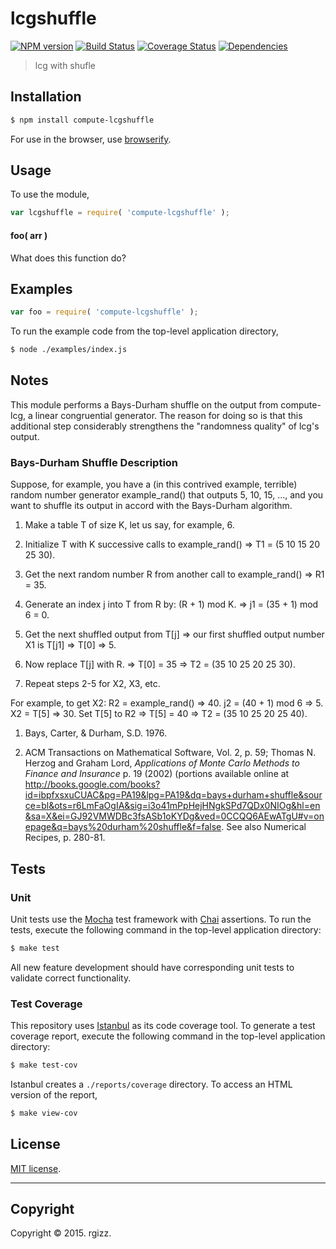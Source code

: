 lcgshuffle
===
[![NPM version][npm-image]][npm-url] [![Build Status][travis-image]][travis-url] [![Coverage Status][coveralls-image]][coveralls-url] [![Dependencies][dependencies-image]][dependencies-url]

> lcg with shufle


## Installation

``` bash
$ npm install compute-lcgshuffle
```

For use in the browser, use [browserify](https://github.com/substack/node-browserify).


## Usage

To use the module,

``` javascript
var lcgshuffle = require( 'compute-lcgshuffle' );
```

#### foo( arr )

What does this function do?


## Examples

``` javascript
var foo = require( 'compute-lcgshuffle' );
```

To run the example code from the top-level application directory,

``` bash
$ node ./examples/index.js
```

## Notes

This module performs a Bays-Durham shuffle on the output from compute-lcg, a linear congruential generator.  The reason for doing so is that this additional step considerably strengthens the "randomness quality" of lcg's output.

### Bays-Durham Shuffle Description 

Suppose, for example, you have a (in this contrived example, terrible) random number generator example_rand() that outputs 5, 10, 15, ..., and you want to shuffle its output in accord with the Bays-Durham algorithm.

1. Make a table T of size K, let us say, for example, 6.

2. Initialize T with K successive calls to example_rand() => T1 = (5 10 15 20 25 30).

3. Get the next random number R from another call to example_rand() => R1 = 35.

4. Generate an index j into T from R by: (R + 1) mod K. => j1 = (35 + 1) mod 6 = 0.

5. Get the next shuffled output from T[j] => our first shuffled output number X1 is T[j1] => T[0] => 5.

6. Now replace T[j] with R. => T[0] = 35 => T2 = (35 10 25 20 25 30).

7. Repeat steps 2-5 for X2, X3, etc.

For example, to get X2:  R2 = example_rand() => 40.  j2 = (40 + 1) mod 6 => 5.  X2 = T[5] => 30.  Set T[5] to R2 => T[5] = 40 => T2 = (35 10 25 20 25 40).


1. Bays, Carter, & Durham, S.D. 1976. 

2. ACM Transactions on Mathematical Software, Vol. 2, p. 59; Thomas N. Herzog and Graham Lord, *Applications of Monte Carlo Methods to Finance and Insurance* p. 19 (2002) (portions available online at http://books.google.com/books?id=ibpfxsxuCUAC&pg=PA19&lpg=PA19&dq=bays+durham+shuffle&source=bl&ots=r6LmFaOgIA&sig=i3o41mPpHejHNgkSPd7QDx0NIOg&hl=en&sa=X&ei=GJ92VMWDBc3fsASb1oKYDg&ved=0CCQQ6AEwATgU#v=onepage&q=bays%20durham%20shuffle&f=false.  See also Numerical Recipes, p. 280-81.




## Tests

### Unit

Unit tests use the [Mocha](http://mochajs.org/) test framework with [Chai](http://chaijs.com) assertions. To run the tests, execute the following command in the top-level application directory:

``` bash
$ make test
```

All new feature development should have corresponding unit tests to validate correct functionality.


### Test Coverage

This repository uses [Istanbul](https://github.com/gotwarlost/istanbul) as its code coverage tool. To generate a test coverage report, execute the following command in the top-level application directory:

``` bash
$ make test-cov
```

Istanbul creates a `./reports/coverage` directory. To access an HTML version of the report,

``` bash
$ make view-cov
```


## License

[MIT license](http://opensource.org/licenses/MIT). 


---
## Copyright

Copyright &copy; 2015. rgizz.


[npm-image]: http://img.shields.io/npm/v/compute-lcgshuffle.svg
[npm-url]: https://npmjs.org/package/compute-lcgshuffle

[travis-image]: http://img.shields.io/travis/compute-io/lcgshuffle/master.svg
[travis-url]: https://travis-ci.org/compute-io/lcgshuffle

[coveralls-image]: https://img.shields.io/coveralls/compute-io/lcgshuffle/master.svg
[coveralls-url]: https://coveralls.io/r/compute-io/lcgshuffle?branch=master

[dependencies-image]: http://img.shields.io/david/compute-io/lcgshuffle.svg
[dependencies-url]: https://david-dm.org/compute-io/lcgshuffle

[dev-dependencies-image]: http://img.shields.io/david/dev/compute-io/lcgshuffle.svg
[dev-dependencies-url]: https://david-dm.org/dev/compute-io/lcgshuffle

[github-issues-image]: http://img.shields.io/github/issues/compute-io/lcgshuffle.svg
[github-issues-url]: https://github.com/compute-io/lcgshuffle/issues

